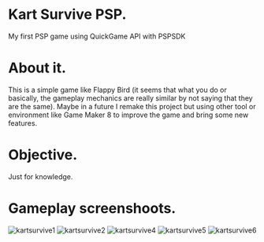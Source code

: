 # Kart Survive PSP.
My first PSP game using QuickGame API with PSPSDK

# About it.
This is a simple game like Flappy Bird (it seems that what you do or basically, the gameplay mechanics are really similar by not saying that they are the same).
Maybe in a future I remake this project but using other tool or environment like Game Maker 8 to improve the game and bring some new features.

# Objective.
Just for knowledge.

# Gameplay screenshoots.
![kartsurvive1](https://user-images.githubusercontent.com/62407022/194171399-6e7db1f3-20b1-4cb8-bfa7-3302bf08031c.png)
![kartsurvive2](https://user-images.githubusercontent.com/62407022/194171401-a7c05928-4049-41d7-9c74-f63c93bb79df.png)
![kartsurvive4](https://user-images.githubusercontent.com/62407022/194171405-49b02b5e-6051-481f-850f-049854292228.png)
![kartsurvive5](https://user-images.githubusercontent.com/62407022/194171407-0d9a16d5-f052-433e-b56a-3faba98a573a.png)
![kartsurvive6](https://user-images.githubusercontent.com/62407022/194171409-91855a05-d92c-4127-878b-717ba05da900.png)
